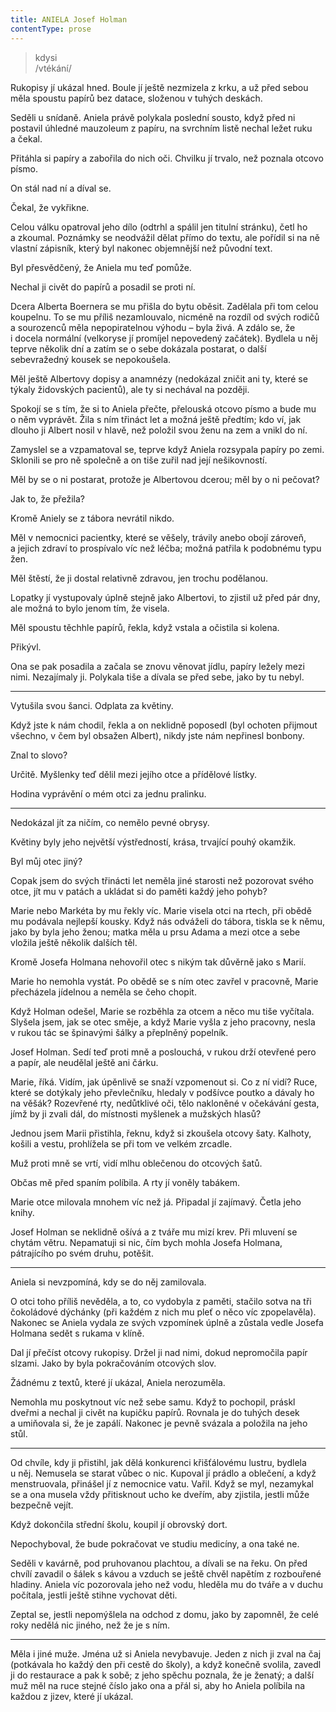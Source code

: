 ```yaml
---
title: ANIELA Josef Holman
contentType: prose
---
```


<section>

> kdysi  
> /vtékání/

Rukopisy jí ukázal hned. Boule jí ještě nezmizela z krku, a už před sebou měla spoustu papírů bez datace, složenou v tuhých deskách.

Seděli u snídaně. Aniela právě polykala poslední sousto, když před ni postavil úhledné mauzoleum z papíru, na svrchním listě nechal ležet ruku a čekal.

Přitáhla si papíry a zabořila do nich oči. Chvilku jí trvalo, než poznala otcovo písmo.

On stál nad ní a díval se.

Čekal, že vykřikne.

Celou válku opatroval jeho dílo (odtrhl a spálil jen titulní stránku), četl ho a zkoumal. Poznámky se neodvážil dělat přímo do textu, ale pořídil si na ně vlastní zápisník, který byl nakonec objemnější než původní text.

Byl přesvědčený, že Aniela mu teď pomůže.

Nechal ji civět do papírů a posadil se proti ní.

Dcera Alberta Boernera se mu přišla do bytu oběsit. Zadělala při tom celou koupelnu. To se mu příliš nezamlouvalo, nicméně na rozdíl od svých rodičů a sourozenců měla nepopiratelnou výhodu – byla živá. A zdálo se, že i docela normální (velkoryse jí promíjel nepovedený začátek). Bydlela u něj teprve několik dní a zatím se o sebe dokázala postarat, o další sebevražedný kousek se nepokoušela.

Měl ještě Albertovy dopisy a anamnézy (nedokázal zničit ani ty, které se týkaly židovských pacientů), ale ty si nechával na později.

Spokojí se s tím, že si to Aniela přečte, přelouská otcovo písmo a bude mu o něm vyprávět. Žila s ním třináct let a možná ještě předtím; kdo ví, jak dlouho ji Albert nosil v hlavě, než položil svou ženu na zem a vnikl do ní.

Zamyslel se a vzpamatoval se, teprve když Aniela rozsypala papíry po zemi. Sklonili se pro ně společně a on tiše zuřil nad její nešikovností.

Měl by se o ni postarat, protože je Albertovou dcerou; měl by o ni pečovat?

Jak to, že přežila?

Kromě Aniely se z tábora nevrátil nikdo.

Měl v nemocnici pacientky, které se věšely, trávily anebo obojí zároveň, a jejich zdraví to prospívalo víc než léčba; možná patřila k podobnému typu žen.

Měl štěstí, že ji dostal relativně zdravou, jen trochu podělanou.

Lopatky jí vystupovaly úplně stejně jako Albertovi, to zjistil už před pár dny, ale možná to bylo jenom tím, že visela.

Měl spoustu těchhle papírů, řekla, když vstala a očistila si kolena.

Přikývl.

Ona se pak posadila a začala se znovu věnovat jídlu, papíry ležely mezi nimi. Nezajímaly ji. Polykala tiše a dívala se před sebe, jako by tu nebyl.

* * *

Vytušila svou šanci. Odplata za květiny.

Když jste k nám chodil, řekla a on neklidně poposedl (byl ochoten přijmout všechno, v čem byl obsažen Albert), nikdy jste nám nepřinesl bonbony.

Znal to slovo?

Určitě. Myšlenky teď dělil mezi jejího otce a přídělové lístky.

Hodina vyprávění o mém otci za jednu pralinku.

* * *

Nedokázal jít za ničím, co nemělo pevné obrysy.

Květiny byly jeho největší výstředností, krása, trvající pouhý okamžik.

Byl můj otec jiný?

Copak jsem do svých třinácti let neměla jiné starosti než pozorovat svého otce, jít mu v patách a ukládat si do paměti každý jeho pohyb?

Marie nebo Markéta by mu řekly víc. Marie visela otci na rtech, při obědě mu podávala nejlepší kousky. Když nás odváželi do tábora, tiskla se k němu, jako by byla jeho ženou; matka měla u prsu Adama a mezi otce a sebe vložila ještě několik dalších těl.

Kromě Josefa Holmana nehovořil otec s nikým tak důvěrně jako s Marií.

Marie ho nemohla vystát. Po obědě se s ním otec zavřel v pracovně, Marie přecházela jídelnou a neměla se čeho chopit.

Když Holman odešel, Marie se rozběhla za otcem a něco mu tiše vyčítala. Slyšela jsem, jak se otec směje, a když Marie vyšla z jeho pracovny, nesla v rukou tác se špinavými šálky a přeplněný popelník.

</section>

<section>

Josef Holman. Sedí teď proti mně a poslouchá, v rukou drží otevřené pero a papír, ale neudělal ještě ani čárku.

Marie, říká. Vidím, jak úpěnlivě se snaží vzpomenout si. Co z ní vidí? Ruce, které se dotýkaly jeho převlečníku, hledaly v podšívce poutko a dávaly ho na věšák? Rozevřené rty, nedůtklivé oči, tělo nakloněné v očekávání gesta, jímž by ji zvali dál, do místnosti myšle­nek a mužských hlasů?

Jednou jsem Marii přistihla, řeknu, když si zkoušela otcovy šaty. Kalhoty, košili a vestu, prohlížela se při tom ve velkém zrcadle.

Muž proti mně se vrtí, vidí mlhu oblečenou do otcových šatů.

Občas mě před spaním políbila. A rty jí voněly tabákem.

</section>

<section>

Marie otce milovala mnohem víc než já. Připadal jí zajímavý. Četla jeho knihy.

Josef Holman se neklidně ošívá a z tváře mu mizí krev. Při mluvení se chytám větru. Nepamatuji si nic, čím bych mohla Josefa Holmana, pátrajícího po svém druhu, potěšit.

* * *

Aniela si nevzpomíná, kdy se do něj zamilovala.

O otci toho příliš nevěděla, a to, co vydobyla z paměti, stačilo sotva na tři čokoládové dýchánky (při každém z nich mu pleť o něco víc zpopelavěla). Nakonec se Aniela vydala ze svých vzpomínek úplně a zůstala vedle Josefa Holmana sedět s rukama v klíně.

Dal jí přečíst otcovy rukopisy. Držel ji nad nimi, dokud nepromočila papír slzami. Jako by byla pokračováním otcových slov.

Žádnému z textů, které jí ukázal, Aniela nerozuměla.

Nemohla mu poskytnout víc než sebe samu. Když to pochopil, práskl dveřmi a nechal ji civět na kupičku papírů. Rovnala je do tuhých desek a umiňovala si, že je zapálí. Nakonec je pevně svázala a položila na jeho stůl.

* * *

Od chvíle, kdy ji přistihl, jak dělá konkurenci křišťálovému lustru, bydlela u něj. Nemusela se starat vůbec o nic. Kupoval jí prádlo a oblečení, a když menstruovala, přinášel jí z nemocnice vatu. Vařil. Když se myl, nezamykal se a ona musela vždy přitisknout ucho ke dveřím, aby zjistila, jestli může bezpečně vejít.

Když dokončila střední školu, koupil jí obrovský dort.

Nepochyboval, že bude pokračovat ve studiu medicíny, a ona také ne.

Seděli v kavárně, pod pruhovanou plachtou, a dívali se na řeku. On před chvílí zavadil o šálek s kávou a vzduch se ještě chvěl napětím z rozbouřené hladiny. Aniela víc pozorovala jeho než vodu, hleděla mu do tváře a v duchu počítala, jestli ještě stihne vychovat děti.

Zeptal se, jestli nepomýšlela na odchod z domu, jako by zapomněl, že celé roky nedělá nic jiného, než že je s ním.

* * *

Měla i jiné muže. Jména už si Aniela nevybavuje. Jeden z nich ji zval na čaj (potkávala ho každý den při cestě do školy), a když konečně svolila, zavedl ji do restaurace a pak k sobě; z jeho spěchu poznala, že je ženatý; a další muž měl na ruce stejné číslo jako ona a přál si, aby ho Aniela políbila na každou z jizev, které jí ukázal.

</section>
